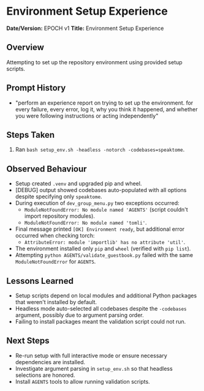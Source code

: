 # Environment Setup Experience

**Date/Version:** EPOCH v1
**Title:** Environment Setup Experience

## Overview
Attempting to set up the repository environment using provided setup scripts.

## Prompt History
- "perform an experience report on trying to set up the environment. for every failure, every error, log it, why you think it happened, and whether you were following instructions or acting independently"

## Steps Taken
1. Ran `bash setup_env.sh -headless -notorch -codebases=speaktome`.

## Observed Behaviour
- Setup created `.venv` and upgraded pip and wheel.
- [DEBUG] output showed codebases auto-populated with all options despite specifying only `speaktome`.
- During execution of `dev_group_menu.py` two exceptions occurred:
  - `ModuleNotFoundError: No module named 'AGENTS'` (script couldn't import repository modules).
  - `ModuleNotFoundError: No module named 'tomli'`.
- Final message printed `[OK] Environment ready`, but additional error occurred when checking torch:
  - `AttributeError: module 'importlib' has no attribute 'util'`.
- The environment installed only `pip` and `wheel` (verified with `pip list`).
- Attempting `python AGENTS/validate_guestbook.py` failed with the same `ModuleNotFoundError` for `AGENTS`.



## Lessons Learned

- Setup scripts depend on local modules and additional Python packages that weren't installed by default.
- Headless mode auto-selected all codebases despite the `-codebases` argument, possibly due to argument parsing order.
- Failing to install packages meant the validation script could not run.

## Next Steps
- Re-run setup with full interactive mode or ensure necessary dependencies are installed.
- Investigate argument parsing in `setup_env.sh` so that headless selections are honored.
- Install `AGENTS` tools to allow running validation scripts.

